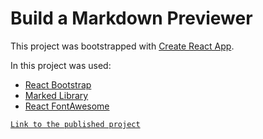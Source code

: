 # Build a Markdown Previewer

This project was bootstrapped with [Create React App](https://github.com/facebook/create-react-app).

In this project was used:
- [React Bootstrap](https://react-bootstrap.netlify.com/)
- [Marked  Library](https://www.npmjs.com/package/marked)
- [React FontAwesome](https://fontawesome.com/how-to-use/on-the-web/using-with/react)

[`Link to the published project`](https://natcancein.github.io/markdown-previewer/)
